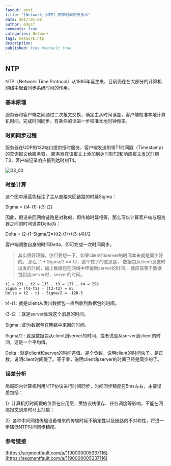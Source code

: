 ```yaml
---
layout: post
title: "[Network][NTP] 网络时间同步技术"
date: 2017-01-08
author: mdgsf
comments: true
categories: Network
tags: network,ntp
description:
published: true #default true
---
```


## NTP

NTP（Network Time Protocol）从1985年诞生来，目前仍在在大部分的计算机网络中起着同步系统时间的作用。


### 基本原理

服务器和客户端之间通过二次报文交换，确定主从时间误差，客户端校准本地计算机时间，完成时间同步，有条件的话进一步校准本地时钟频率。

### 时间同步过程

服务器在UDP的132端口提供授时服务，客户端发送附带T1时间戳（Timestamp）的查询报文给服务器，
服务器在该报文上添加到达时刻T2和响应报文发送时刻T3，客户端记录响应报到达时刻T4。

<img src="{{ site.url }}/images/2017/01/03_00.png" alt="03_00" />


### 时差计算

这个图中用蓝色标注了主从直接来回链路的时延Sigma：

Sigma = (t4-t1)-(t3-t2)

因此，假设来回网络链路是对称的，即传输时延相等，那么可以计算客户端与服务器之间的时间误差Delta为：

Delta = t2-t1-Sigma/2=((t2-t1)+(t3-t4))/2

客户端调整自身的时间Delta，即可完成一次时间同步。


> 其实很好理解，你只要想一下，如果client和server的时间本来就是同步好的。
> 那么 t1 + Sigma/2 == t2，这个式子的意思是，
> 数据包从client发送时出发的时间，加上数据包在网络中传输到server的时间，
> 就应该等于数据包到达server时，server的时间。

```
t1 = 231 , t2 = 135 , t3 = 137 , t4 = 298
Sigma = (t4-t1) - (t3-t2) = 65
Delta = t2 - t1 - Sigma/2 = -128.5
```

t4-t1 : 就是client从发出数据包一直到收到数据包的时间。

t3-t2 ：就是server处理这个消息的时间。

Sigma : 即为数据包在网络中来回的时间。

Sigma/2 : 就是数据包从client到server的时间，或者说是从server到client的时间，这是一个平均值。

Delta : 就是client和server的时间差值。是个负数，说明client的时间快了。是正数，说明client时间慢了。等于零，说明client和server的时间已经是同步的了。



### 误差分析

局域网内计算机利用NTP协议进行时间同步，时间同步精度在5ms左右，主要误差包括：

1）计算机打时间戳的位置在应用层，受协议栈缓存、任务调度等影响，不能在网络报文到来时马上打戳；

2）各种中间网络传输设备带来的传输时延不确定性以及链路的不对称性，将进一步降低NTP时间同步精度。



### 参考链接

[https://segmentfault.com/a/1190000005337116](https://segmentfault.com/a/1190000005337116)





